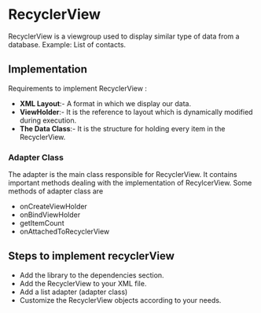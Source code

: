 # RecyclerView
RecyclerView is a viewgroup used to display similar type of data from a database. 
Example: List of contacts.
## Implementation
Requirements to implement RecyclerView :
  * **XML Layout**:- A format in which we display our data.
  * **ViewHolder**:- It is the reference to layout which is dynamically modified during execution.
  * **The Data Class**:- It is the structure for holding every item in the RecyclerView.
### Adapter Class
The adapter is the main class responsible for RecyclerView. It contains important methods dealing with the implementation of RecylcerView. Some methods of adapter class are 
  * onCreateViewHolder
  * onBindViewHolder
  * getItemCount
  * onAttachedToRecyclerView
## Steps to implement recyclerView
  * Add the library to the dependencies section.
  * Add the RecyclerView to your XML file.
  * Add a list adapter (adapter class)
  * Customize the RecyclerView objects according to your needs.
